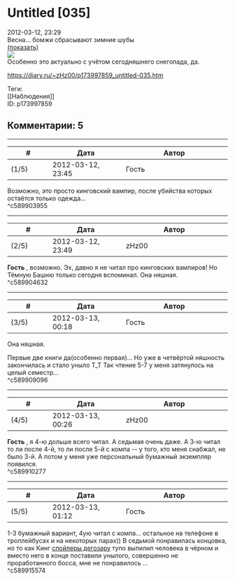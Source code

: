 Untitled [035]
==============

  
2012-03-12, 23:29  
 Весна... бомжи сбрасывают зимние шубы   
  [(показать)](https://zHz00.diary.ru/p173997859.htm?index=1#linkmore173997859m1)      
   [![](http://s61.radikal.ru/i172/1203/7e/fb87e68aaf5et.jpg)](http://radikal.ru/F/s61.radikal.ru/i172/1203/7e/fb87e68aaf5e.jpg)       
 Особенно это актуально с учётом сегодняшнего снегопада, да.   
  
<https://diary.ru/~zHz00/p173997859_untitled-035.htm>  
  
Теги:  
[[Наблюдения]]  
ID: p173997859  


Комментарии: 5
--------------

  


---



|         #         |              Дата              |                     Автор                     |           ID           |
| --- | --- | --- | --- |
| (1/5) | 2012-03-12, 23:45 | Гость | c589903955 |

  
 Возможно, это просто кинговский вампир, после убийства которых остаётся только одежда...   
 ^c589903955

---



|         #         |              Дата              |                     Автор                     |           ID           |
| --- | --- | --- | --- |
| (2/5) | 2012-03-12, 23:49 | zHz00 | c589904632 |

  
  **Гость**  , возможно. Эх, давно я не читал про кинговских вампиров! Но Тёмную Башню только сегодня вспоминал. Она няшная.   
 ^c589904632

---



|         #         |              Дата              |                     Автор                     |           ID           |
| --- | --- | --- | --- |
| (3/5) | 2012-03-13, 00:18 | Гость | c589909096 |

  
  Она няшная.    
   
 Первые две книги да(особенно первая)... Но уже в четвёртой няшность закончилась и стало уныло Т\_Т Так чтение 5-7 у меня затянулось на целый семестр...   
 ^c589909096

---



|         #         |              Дата              |                     Автор                     |           ID           |
| --- | --- | --- | --- |
| (4/5) | 2012-03-13, 00:26 | zHz00 | c589910277 |

  
  **Гость**  , я 4-ю дольше всего читал. А седьмая очень даже. А 3-ю читал то ли после 4-й, то ли после 5-й с компа -- у того, кто меня снабжал, не было 3-й. А потом у меня уже персональный бумажный экземпляр появился.   
 ^c589910277

---



|         #         |              Дата              |                     Автор                     |           ID           |
| --- | --- | --- | --- |
| (5/5) | 2012-03-13, 01:12 | Гость | c589915574 |

  
 1-3 бумажный вариант, 4ую читал с компа... остальное на телефоне в троллейбусах и на некоторых парах)) В седьмой понравилась концовка, но то как Кинг  [спойлеры дегозару](https://zHz00.diary.ru/p173997859.htm?index=1#linkmore173997859m1)    тупо выпилил человека в чёрном и вместо него в конце поставили унылого, совершенно не проработанного босса, мне не понравилось   ...   
 ^c589915574